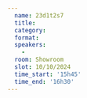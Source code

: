 ```yaml
---
  name: 23d1t2s7
  title: 
  category: 
  format: 
  speakers: 
    - 
  room: Showroom
  slot: 10/10/2024
  time_start: '15h45'
  time_end: '16h30'
---
```

